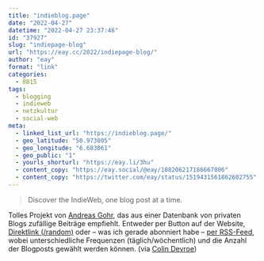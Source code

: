 ```yaml
---
title: "indieblog.page"
date: "2022-04-27"
datetime: "2022-04-27 23:37:46"
id: "37927"
slug: "indiepage-blog"
url: "https://eay.cc/2022/indiepage-blog/"
author: "eay"
format: "link"
categories:
  - 0815
tags:
  - blogging
  - indieweb
  - netzkultur
  - social-web
meta:
  - linked_list_url: "https://indieblog.page/"
  - geo_latitude: "50.973805"
  - geo_longitude: "6.683061"
  - geo_public: "1"
  - yourls_shorturl: "https://eay.li/3hu"
  - content_copy: "https://eay.social/@eay/108206217186667806"
  - content_copy: "https://twitter.com/eay/status/1519431561862602755"
---
```


> Discover the IndieWeb, one blog post at a time.

Tolles Projekt von [Andreas Gohr](https://www.splitbrain.org/), das aus einer Datenbank von privaten Blogs zufällige Beiträge empfiehlt. Entweder per Button auf der Website, [Direktlink (/random)](https://indieblog.page/random) oder – was ich gerade abonniert habe – [per RSS-Feed](https://indieblog.page/rss), wobei unter­schiedliche Frequenzen (täglich/wöchentlich) und die Anzahl der Blogposts gewählt werden können. (via [Colin Devroe](https://mastodon.social/@cdevroe/108205735621139831))
